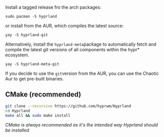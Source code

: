 Install a tagged release fro the arch packages: 
```
sudo pacman -S hyprland
```
or install from the AUR, which compiles the latest source: 
```
yay -S hyprland-git
```
Alternatively, install the `hyprland-meta`package to automatically fetch and compile the latest git versions of all components within the hypr* ecosystem. 
```
yay -S hyprland-meta-git
```
If you decide to use the `git`version from the AUR, you can use the Chaotic Aur to get pre-built binaries. 

## CMake (recommended) 
```bash
git clone --recursive https://github.com/hyprwm/Hyprland
cd Hyprland
make all && sudo make install
```
*CMake is always recommended as it's the intended way Hyprland should be installed*

